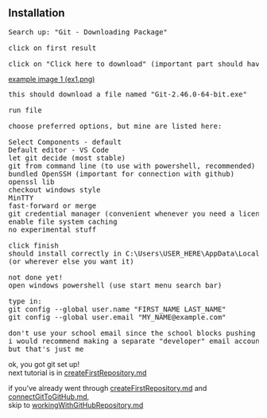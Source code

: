 ## Installation
<pre>
Search up: "Git - Downloading Package"

click on first result

click on "Click here to download" (important part should have a red box around it)
</pre>

[example image 1 (ex1.png)](exampleImages\ex1.png)

<pre>
this should download a file named "Git-2.46.0-64-bit.exe"

run file

choose preferred options, but mine are listed here:

Select Components - default
Default editor - VS Code
let git decide (most stable)
git from command line (to use with powershell, recommended)
bundled OpenSSH (important for connection with github)
openssl lib
checkout windows style
MinTTY
fast-forward or merge
git credential manager (convenient whenever you need a licence)
enable file system caching
no experimental stuff

click finish
should install correctly in C:\Users\USER_HERE\AppData\Local\Programs\Git
(or wherever else you want it)

not done yet!
open windows powershell (use start menu search bar)

type in:
git config --global user.name "FIRST_NAME LAST_NAME"
git config --global user.email "MY_NAME@example.com"

don't use your school email since the school blocks pushing to git hosting websites (GitHub, GitLab, etc.)
i would recommend making a separate "developer" email account to separate your work life from personal life
but that's just me
</pre>

ok, you got git set up!  
next tutorial is in [createFirstRepository.md](createFirstRepository.md)  

if you've already went through [createFirstRepository.md](createFirstRepository.md) and [connectGitToGitHub.md](createFirstRepository.md),  
skip to [workingWithGitHubRepository.md](workingWithGitHubRepository.md)  

